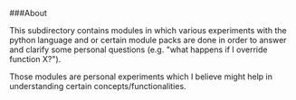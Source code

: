 ###About

This subdirectory contains modules in which various
experiments with the python language and or certain module
packs are done in order to answer and clarify some personal
questions (e.g. "what happens if I override function X?").

Those modules are personal experiments which I believe
might help in understanding certain concepts/functionalities.
